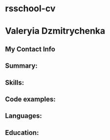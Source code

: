 # rsschool-cv
# Valeryia Dzmitrychenka

## My Contact Info 

## Summary: 

## Skills:

## Code examples:

## Languages:

## Education:
